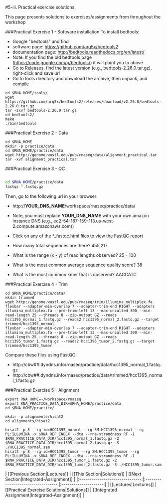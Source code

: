 #5-iii. Practical exercise solutions

This page presents solutions to exercises/assignments from throughout the workshop

###Practical Exercise 1 - Software installation
To install bedtools:
* Google "bedtools" and find 
 * software page: https://github.com/arq5x/bedtools2
 * documentation page: http://bedtools.readthedocs.org/en/latest/
 * Note: If you find the old bedtools page (https://code.google.com/p/bedtools/) it will point you to above
* Go to Releases, find the latest version (e.g., bedtools-2.26.0.tar.gz), right-click and save url
* Go to tools directory and download the archive, then unpack, and compile
```
cd $RNA_HOME/tools/
wget https://github.com/arq5x/bedtools2/releases/download/v2.26.0/bedtools-2.26.0.tar.gz
tar -zxvf bedtools-2.26.0.tar.gz
cd bedtools2/
make
./bin/bedtools
```

###Practical Exercise 2 - Data

```
cd $RNA_HOME
mkdir -p practice/data
cd $RNA_HOME/practice/data
wget http://genome.wustl.edu/pub/rnaseq/data/alignment_practical.tar
tar -xvf alignment_practical.tar
```

###Practical Exercise 3 - QC

```bash

cd $RNA_HOME/practice/data
fastqc *.fastq.gz

```

Then, go to the following url in your browser:
* http://__YOUR_DNS_NAME__/workspace/rnaseq/practice/data/
* Note, you must replace __YOUR_DNS_NAME__ with your own amazon instance DNS (e.g., ec2-54-187-159-113.us-west-2.compute.amazonaws.com))
* Click on any of the *_fastqc.html files to view the FastQC report

* How many total sequences are there? 455,217
* What is the range (x - y) of read lengths observed? 25 - 100
* What is the most common average sequence quality score? 38
* What is the most common kmer that is observed? AACCATC


###Practical Exercise 4 - Trim

```
cd $RNA_HOME/practice/data/
mkdir trimmed
wget http://genome.wustl.edu/pub/rnaseq/trim/illumina_multiplex.fa
flexbar --adapter-min-overlap 7 --adapter-trim-end RIGHT --adapters illumina_multiplex.fa --pre-trim-left 13 --max-uncalled 300 --min-read-length 25 --threads 8 --zip-output GZ --reads hcc1395_normal_1.fastq.gz --reads2 hcc1395_normal_2.fastq.gz --target trimmed/hcc1395_normal
flexbar --adapter-min-overlap 7 --adapter-trim-end RIGHT --adapters illumina_multiplex.fa --pre-trim-left 13 --max-uncalled 300 --min-read-length 25 --threads 8 --zip-output GZ --reads hcc1395_tumor_1.fastq.gz --reads2 hcc1395_tumor_2.fastq.gz --target trimmed/hcc1395_tumor

```

Compare these files using FastQC: 
* http://cbw##.dyndns.info/rnaseq/practice/data/hcc1395_normal_1.fastq.gz
* http://cbw##.dyndns.info/rnaseq/practice/data/trimmed/hcc1395_normal_1.fastq.gz

###Practical Exercise 5 - Alignment

```
export RNA_HOME=~/workspace/rnaseq
export RNA_PRACTICE_DATA_DIR=$RNA_HOME/practice/data
cd $RNA_HOME/practice/

mkdir -p alignments/hisat2
cd alignments/hisat2

hisat2 -p 8 --rg-id=HCC1395_normal --rg SM:HCC1395_normal --rg PL:ILLUMINA -x $RNA_REF_INDEX --dta --rna-strandness RF -1 $RNA_PRACTICE_DATA_DIR/hcc1395_normal_1.fastq.gz -2 $RNA_PRACTICE_DATA_DIR/hcc1395_normal_2.fastq.gz -S ./HCC1395_normal.sam
hisat2 -p 8 --rg-id=HCC1395_tumor --rg SM:HCC1395_tumor --rg PL:ILLUMINA -x $RNA_REF_INDEX --dta --rna-strandness RF -1 $RNA_PRACTICE_DATA_DIR/hcc1395_tumor_1.fastq.gz -2 $RNA_PRACTICE_DATA_DIR/hcc1395_tumor_2.fastq.gz -S ./HCC1395_tumor.sam

```


| [[Previous Section|Lectures]]  | [[This Section|Solutions]]         | [[Next Section|Integrated-Assignment]]          |
|:-------------------------------:|:----------------------------------:|:---------------------:|
| [[Lectures|Lectures]]         | [[Practical Exercise Solutions|Solutions]] |  [[Integrated Assignment|Integrated-Assignment]] |

